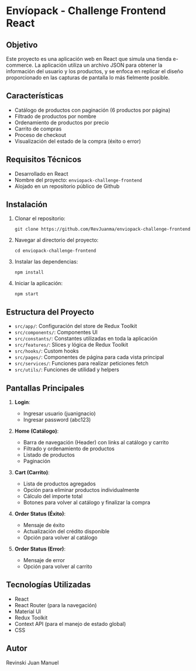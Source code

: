 # Envíopack - Challenge Frontend React

## Objetivo

Este proyecto es una aplicación web en React que simula una tienda e-commerce. La aplicación utiliza un archivo JSON para obtener la información del usuario y los productos, y se enfoca en replicar el diseño proporcionado en las capturas de pantalla lo más fielmente posible.

## Características

- Catálogo de productos con paginación (6 productos por página)
- Filtrado de productos por nombre
- Ordenamiento de productos por precio
- Carrito de compras
- Proceso de checkout
- Visualización del estado de la compra (éxito o error)

## Requisitos Técnicos

- Desarrollado en React
- Nombre del proyecto: `enviopack-challenge-frontend`
- Alojado en un repositorio público de Github

## Instalación

1. Clonar el repositorio:

   ```
   git clone https://github.com/RevJuanma/enviopack-challenge-frontend
   ```

2. Navegar al directorio del proyecto:

   ```
   cd enviopack-challenge-frontend
   ```

3. Instalar las dependencias:

   ```
   npm install
   ```

4. Iniciar la aplicación:
   ```
   npm start
   ```

## Estructura del Proyecto

- `src/app/`: Configuración del store de Redux Toolkit
- `src/components/`: Componentes UI
- `src/constants/`: Constantes utilizadas en toda la aplicación
- `src/features/`: Slices y lógica de Redux Toolkit
- `src/hooks/`: Custom hooks
- `src/pages/`: Componentes de página para cada vista principal
- `src/services/`: Funciones para realizar peticiones fetch
- `src/utils/`: Funciones de utilidad y helpers

## Pantallas Principales

1. **Login**:

   - Ingresar usuario (juanignacio)
   - Ingresar password (abc123)

2. **Home (Catálogo)**:

   - Barra de navegación (Header) con links al catálogo y carrito
   - Filtrado y ordenamiento de productos
   - Listado de productos
   - Paginación

3. **Cart (Carrito)**:

   - Lista de productos agregados
   - Opción para eliminar productos individualmente
   - Cálculo del importe total
   - Botones para volver al catálogo y finalizar la compra

4. **Order Status (Éxito)**:

   - Mensaje de éxito
   - Actualización del crédito disponible
   - Opción para volver al catálogo

5. **Order Status (Error)**:
   - Mensaje de error
   - Opción para volver al carrito

## Tecnologías Utilizadas

- React
- React Router (para la navegación)
- Material UI
- Redux Toolkit
- Context API (para el manejo de estado global)
- CSS

## Autor

Revinski Juan Manuel